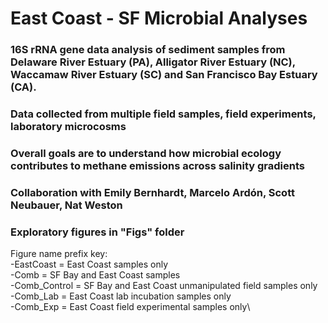 # East Coast - SF Microbial Analyses

### 16S rRNA gene data analysis of sediment samples from Delaware River Estuary (PA), Alligator River Estuary (NC), Waccamaw River Estuary (SC) and San Francisco Bay Estuary (CA).
### Data collected from multiple field samples, field experiments, laboratory microcosms
### Overall goals are to understand how microbial ecology contributes to methane emissions across salinity gradients
### Collaboration with Emily Bernhardt, Marcelo Ardón, Scott Neubauer, Nat Weston
### Exploratory figures in "Figs" folder
Figure name prefix key:\
-EastCoast = East Coast samples only\
-Comb = SF Bay and East Coast samples\
-Comb_Control = SF Bay and East Coast unmanipulated field samples only\
-Comb_Lab = East Coast lab incubation samples only\
-Comb_Exp = East Coast field experimental samples only\
